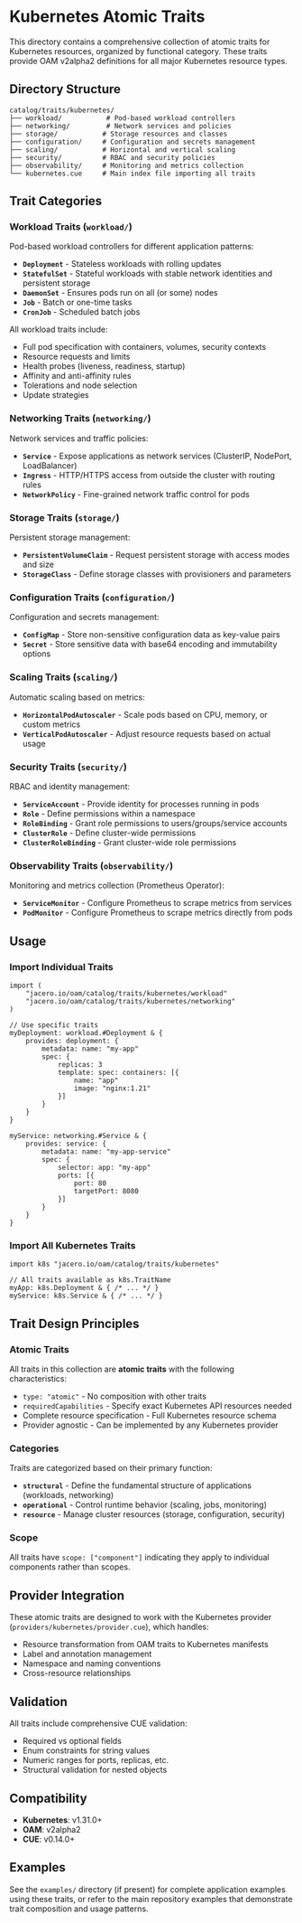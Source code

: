# Kubernetes Atomic Traits

This directory contains a comprehensive collection of atomic traits for Kubernetes resources, organized by functional category. These traits provide OAM v2alpha2 definitions for all major Kubernetes resource types.

## Directory Structure

```
catalog/traits/kubernetes/
├── workload/           # Pod-based workload controllers
├── networking/         # Network services and policies
├── storage/           # Storage resources and classes  
├── configuration/     # Configuration and secrets management
├── scaling/           # Horizontal and vertical scaling
├── security/          # RBAC and security policies
├── observability/     # Monitoring and metrics collection
└── kubernetes.cue     # Main index file importing all traits
```

## Trait Categories

### Workload Traits (`workload/`)

Pod-based workload controllers for different application patterns:

- **`Deployment`** - Stateless workloads with rolling updates
- **`StatefulSet`** - Stateful workloads with stable network identities and persistent storage
- **`DaemonSet`** - Ensures pods run on all (or some) nodes
- **`Job`** - Batch or one-time tasks
- **`CronJob`** - Scheduled batch jobs

All workload traits include:
- Full pod specification with containers, volumes, security contexts
- Resource requests and limits
- Health probes (liveness, readiness, startup)  
- Affinity and anti-affinity rules
- Tolerations and node selection
- Update strategies

### Networking Traits (`networking/`)

Network services and traffic policies:

- **`Service`** - Expose applications as network services (ClusterIP, NodePort, LoadBalancer)
- **`Ingress`** - HTTP/HTTPS access from outside the cluster with routing rules
- **`NetworkPolicy`** - Fine-grained network traffic control for pods

### Storage Traits (`storage/`)

Persistent storage management:

- **`PersistentVolumeClaim`** - Request persistent storage with access modes and size
- **`StorageClass`** - Define storage classes with provisioners and parameters

### Configuration Traits (`configuration/`)

Configuration and secrets management:

- **`ConfigMap`** - Store non-sensitive configuration data as key-value pairs
- **`Secret`** - Store sensitive data with base64 encoding and immutability options

### Scaling Traits (`scaling/`)

Automatic scaling based on metrics:

- **`HorizontalPodAutoscaler`** - Scale pods based on CPU, memory, or custom metrics
- **`VerticalPodAutoscaler`** - Adjust resource requests based on actual usage

### Security Traits (`security/`)

RBAC and identity management:

- **`ServiceAccount`** - Provide identity for processes running in pods
- **`Role`** - Define permissions within a namespace
- **`RoleBinding`** - Grant role permissions to users/groups/service accounts
- **`ClusterRole`** - Define cluster-wide permissions
- **`ClusterRoleBinding`** - Grant cluster-wide role permissions

### Observability Traits (`observability/`)

Monitoring and metrics collection (Prometheus Operator):

- **`ServiceMonitor`** - Configure Prometheus to scrape metrics from services
- **`PodMonitor`** - Configure Prometheus to scrape metrics directly from pods

## Usage

### Import Individual Traits

```cue
import (
    "jacero.io/oam/catalog/traits/kubernetes/workload"
    "jacero.io/oam/catalog/traits/kubernetes/networking"
)

// Use specific traits
myDeployment: workload.#Deployment & {
    provides: deployment: {
        metadata: name: "my-app"
        spec: {
            replicas: 3
            template: spec: containers: [{
                name: "app"
                image: "nginx:1.21"
            }]
        }
    }
}

myService: networking.#Service & {
    provides: service: {
        metadata: name: "my-app-service"  
        spec: {
            selector: app: "my-app"
            ports: [{
                port: 80
                targetPort: 8080
            }]
        }
    }
}
```

### Import All Kubernetes Traits

```cue
import k8s "jacero.io/oam/catalog/traits/kubernetes"

// All traits available as k8s.TraitName
myApp: k8s.Deployment & { /* ... */ }
myService: k8s.Service & { /* ... */ }
```

## Trait Design Principles

### Atomic Traits

All traits in this collection are **atomic traits** with the following characteristics:

- `type: "atomic"` - No composition with other traits
- `requiredCapabilities` - Specify exact Kubernetes API resources needed
- Complete resource specification - Full Kubernetes resource schema
- Provider agnostic - Can be implemented by any Kubernetes provider

### Categories

Traits are categorized based on their primary function:

- **`structural`** - Define the fundamental structure of applications (workloads, networking)
- **`operational`** - Control runtime behavior (scaling, jobs, monitoring)  
- **`resource`** - Manage cluster resources (storage, configuration, security)

### Scope

All traits have `scope: ["component"]` indicating they apply to individual components rather than scopes.

## Provider Integration

These atomic traits are designed to work with the Kubernetes provider (`providers/kubernetes/provider.cue`), which handles:

- Resource transformation from OAM traits to Kubernetes manifests
- Label and annotation management
- Namespace and naming conventions
- Cross-resource relationships

## Validation

All traits include comprehensive CUE validation:

- Required vs optional fields
- Enum constraints for string values  
- Numeric ranges for ports, replicas, etc.
- Structural validation for nested objects

## Compatibility

- **Kubernetes**: v1.31.0+
- **OAM**: v2alpha2
- **CUE**: v0.14.0+

## Examples

See the `examples/` directory (if present) for complete application examples using these traits, or refer to the main repository examples that demonstrate trait composition and usage patterns.